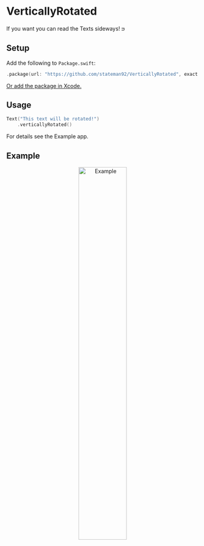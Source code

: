 # VerticallyRotated
If you want you can read the Texts sideways! ᴝ

## Setup

Add the following to `Package.swift`:

```swift
.package(url: "https://github.com/stateman92/VerticallyRotated", exact: .init(0, 0, 3))
```

[Or add the package in Xcode.](https://developer.apple.com/documentation/xcode/adding-package-dependencies-to-your-app)

## Usage

```swift
Text("This text will be rotated!")
    .verticallyRotated()
```

For details see the Example app.

## Example

<p style="text-align:center;"><img src="https://github.com/stateman92/VerticallyRotated/blob/main/Resources/screenshot.png?raw=true" width="50%" alt="Example"></p>

